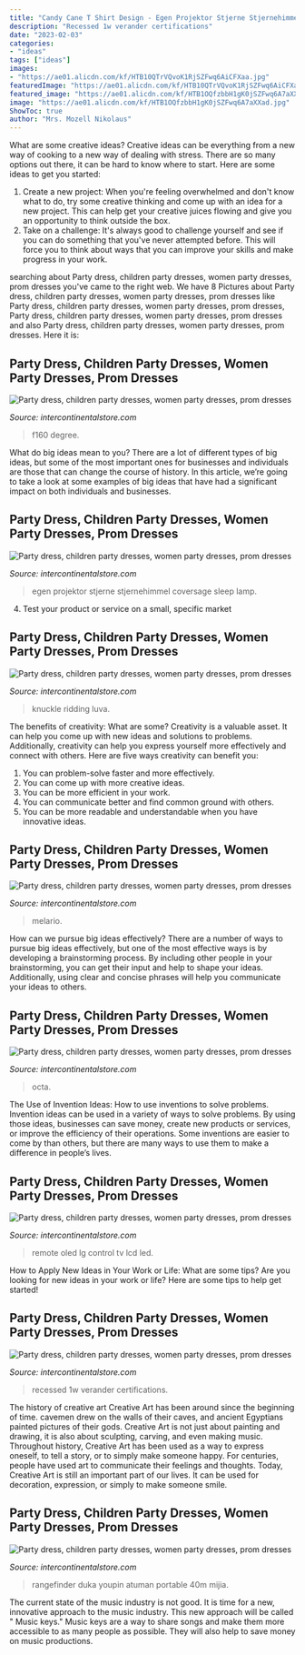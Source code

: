 ```yaml
---
title: "Candy Cane T Shirt Design - Egen Projektor Stjerne Stjernehimmel Coversage Sleep Lamp"
description: "Recessed 1w verander certifications"
date: "2023-02-03"
categories:
- "ideas"
tags: ["ideas"]
images:
- "https://ae01.alicdn.com/kf/HTB10QTrVQvoK1RjSZFwq6AiCFXaa.jpg"
featuredImage: "https://ae01.alicdn.com/kf/HTB10QTrVQvoK1RjSZFwq6AiCFXaa.jpg"
featured_image: "https://ae01.alicdn.com/kf/HTB1OQfzbbH1gK0jSZFwq6A7aXXad.jpg"
image: "https://ae01.alicdn.com/kf/HTB1OQfzbbH1gK0jSZFwq6A7aXXad.jpg"
ShowToc: true
author: "Mrs. Mozell Nikolaus"
---
```



What are some creative ideas?
Creative ideas can be everything from a new way of cooking to a new way of dealing with stress. There are so many options out there, it can be hard to know where to start. Here are some ideas to get you started: 
1. Create a new project: When you're feeling overwhelmed and don't know what to do, try some creative thinking and come up with an idea for a new project. This can help get your creative juices flowing and give you an opportunity to think outside the box.
2. Take on a challenge: It's always good to challenge yourself and see if you can do something that you've never attempted before. This will force you to think about ways that you can improve your skills and make progress in your work. 

	

		
searching about Party dress, children party dresses, women party dresses, prom dresses you've came to the right web. We have 8 Pictures about Party dress, children party dresses, women party dresses, prom dresses like Party dress, children party dresses, women party dresses, prom dresses, Party dress, children party dresses, women party dresses, prom dresses and also Party dress, children party dresses, women party dresses, prom dresses. Here it is:
		
    
## Party Dress, Children Party Dresses, Women Party Dresses, Prom Dresses

<img loading=lazy src="https://ae01.alicdn.com/kf/HTB1E3o7sbSYBuNjSspfq6AZCpXaV.jpg" onerror="this.onerror=null;this.src='https://tse3.mm.bing.net/th?id=OIP.NjJov2G-eT1AZmA1Tn479wHaKg&amp;pid=15.1';" alt="Party dress, children party dresses, women party dresses, prom dresses">

_Source: intercontinentalstore.com_

>f160 degree. 

	

What do big ideas mean to you?
There are a lot of different types of big ideas, but some of the most important ones for businesses and individuals are those that can change the course of history. In this article, we’re going to take a look at some examples of big ideas that have had a significant impact on both individuals and businesses.

    
## Party Dress, Children Party Dresses, Women Party Dresses, Prom Dresses

<img loading=lazy src="https://ae01.alicdn.com/kf/HTB1yi3fpXuWBuNjSszbq6AS7FXaq/Coversage-Rotating-Night-Light-Projector-Spin-Starry-Sky-Star-Master-Children-Kids-Baby-Sleep-Romantic-Led.jpg_640x640.jpg" onerror="this.onerror=null;this.src='https://tse4.mm.bing.net/th?id=OIP.1x8KYZcnzieUJeORe-n4FQHaHa&amp;pid=15.1';" alt="Party dress, children party dresses, women party dresses, prom dresses">

_Source: intercontinentalstore.com_

>egen projektor stjerne stjernehimmel coversage sleep lamp. 

	

4. Test your product or service on a small, specific market

    
## Party Dress, Children Party Dresses, Women Party Dresses, Prom Dresses

<img loading=lazy src="https://ae01.alicdn.com/kf/HTB1OQfzbbH1gK0jSZFwq6A7aXXad.jpg" onerror="this.onerror=null;this.src='https://tse2.mm.bing.net/th?id=OIP.HhNePjpPi6fnc8xQ0X9eawHaEX&amp;pid=15.1';" alt="Party dress, children party dresses, women party dresses, prom dresses">

_Source: intercontinentalstore.com_

>knuckle ridding luva. 

	

The benefits of creativity: What are some?
Creativity is a valuable asset. It can help you come up with new ideas and solutions to problems. Additionally, creativity can help you express yourself more effectively and connect with others. Here are five ways creativity can benefit you: 
1) You can problem-solve faster and more effectively.
2) You can come up with more creative ideas.
3) You can be more efficient in your work.
4) You can communicate better and find common ground with others.
5) You can be more readable and understandable when you have innovative ideas.

    
## Party Dress, Children Party Dresses, Women Party Dresses, Prom Dresses

<img loading=lazy src="https://ae01.alicdn.com/kf/Haa9b7ac519a44a00bcb98023d2f0c0bdU/Melario-Girls-Dresses-New-Sweet-Princess-Dress-Baby-Kids-Girls-Clothing-Wedding-Party-Dresses-Children-Clothing.jpg_640x640.jpg" onerror="this.onerror=null;this.src='https://tse2.mm.bing.net/th?id=OIP.XBSY-b9p63ZAKV5Sz9FnMwHaHa&amp;pid=15.1';" alt="Party dress, children party dresses, women party dresses, prom dresses">

_Source: intercontinentalstore.com_

>melario. 

	

How can we pursue big ideas effectively?
There are a number of ways to pursue big ideas effectively, but one of the most effective ways is by developing a brainstorming process. By including other people in your brainstorming, you can get their input and help to shape your ideas. Additionally, using clear and concise phrases will help you communicate your ideas to others.

    
## Party Dress, Children Party Dresses, Women Party Dresses, Prom Dresses

<img loading=lazy src="https://ae01.alicdn.com/kf/HTB10QTrVQvoK1RjSZFwq6AiCFXaa.jpg" onerror="this.onerror=null;this.src='https://tse2.mm.bing.net/th?id=OIP.GnnnMtVLYtAWF7z76Il2sgHaKd&amp;pid=15.1';" alt="Party dress, children party dresses, women party dresses, prom dresses">

_Source: intercontinentalstore.com_

>octa. 

	

The Use of Invention Ideas: How to use inventions to solve problems.
Invention ideas can be used in a variety of ways to solve problems. By using those ideas, businesses can save money, create new products or services, or improve the efficiency of their operations. Some inventions are easier to come by than others, but there are many ways to use them to make a difference in people’s lives.

    
## Party Dress, Children Party Dresses, Women Party Dresses, Prom Dresses

<img loading=lazy src="https://ae01.alicdn.com/kf/HTB13PvlX7fb_uJkHFqDq6xVIVXas/Original-Model-Remote-Control-AKB73756502-For-LG-LED-LCD-OLED-TV.jpg_220x220.jpg" onerror="this.onerror=null;this.src='https://tse3.mm.bing.net/th?id=OIP.bgfx3RfVIYZqySPk1fDPQgAAAA&amp;pid=15.1';" alt="Party dress, children party dresses, women party dresses, prom dresses">

_Source: intercontinentalstore.com_

>remote oled lg control tv lcd led. 

	

How to Apply New Ideas in Your Work or Life: What are some tips?
Are you looking for new ideas in your work or life? Here are some tips to help get started!

    
## Party Dress, Children Party Dresses, Women Party Dresses, Prom Dresses

<img loading=lazy src="https://ae01.alicdn.com/kf/HTB1czhWw7ZmBKNjSZPiq6xFNVXab/1W-Mini-LED-Spotlight-Ceiling-Small-Recessed-Lighting-Showcase-Verander-Kitchen-Step-Wall-Stair-Spot-Light.jpg" onerror="this.onerror=null;this.src='https://tse2.mm.bing.net/th?id=OIP.QXiLWRUgogLqtet6qi9o8gHaHa&amp;pid=15.1';" alt="Party dress, children party dresses, women party dresses, prom dresses">

_Source: intercontinentalstore.com_

>recessed 1w verander certifications. 

	

The history of creative art
Creative Art has been around since the beginning of time. cavemen drew on the walls of their caves, and ancient Egyptians painted pictures of their gods. Creative Art is not just about painting and drawing, it is also about sculpting, carving, and even making music.
Throughout history, Creative Art has been used as a way to express oneself, to tell a story, or to simply make someone happy. For centuries, people have used art to communicate their feelings and thoughts. Today, Creative Art is still an important part of our lives. It can be used for decoration, expression, or simply to make someone smile.

    
## Party Dress, Children Party Dresses, Women Party Dresses, Prom Dresses

<img loading=lazy src="https://ae01.alicdn.com/kf/Hde020b42a58e4d82a67e955201d913a9m.jpg" onerror="this.onerror=null;this.src='https://tse3.mm.bing.net/th?id=OIP.ypPVufNA-j33nWaaB8xKhgHaJ0&amp;pid=15.1';" alt="Party dress, children party dresses, women party dresses, prom dresses">

_Source: intercontinentalstore.com_

>rangefinder duka youpin atuman portable 40m mijia. 

	

The current state of the music industry is not good. It is time for a new, innovative approach to the music industry. This new approach will be called " Music keys." Music keys are a way to share songs and make them more accessible to as many people as possible. They will also help to save money on music productions.

